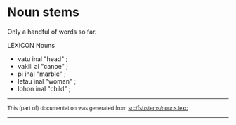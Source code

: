 # Noun stems
Only a handful of words so far.

LEXICON Nouns
* vatu inal "head" ; 
* vakili al "canoe" ; 
* pi inal "marble" ; 
* letau inal "woman" ; 
* lohon inal "child" ; 

* * *

<small>This (part of) documentation was generated from [src/fst/stems/nouns.lexc](https://github.com/giellalt/lang-pma/blob/main/src/fst/stems/nouns.lexc)</small>

---

